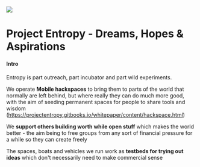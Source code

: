 # ![](/assets/sail_up_logo.jpg)

# Project Entropy - Dreams, Hopes & Aspirations

#### Intro

Entropy is part outreach, part incubator and part wild experiments.

We operate **Mobile hackspaces** to bring them to parts of the world that normally are left behind, but where really they can do much more good, with the aim of seeding permanent spaces for people to share tools and wisdom (https://projectentropy.gitbooks.io/whitepaper/content/hackspace.html)

We **support others building worth while open stuff** which makes the world better - the aim being to free groups from any sort of financial pressure for a while so they can create freely

The spaces, boats and vehicles we run work as **testbeds for trying out ideas** which don't necessarily need to make commercial sense
